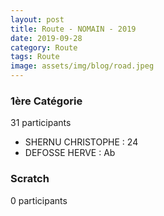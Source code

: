 ```yaml
---
layout: post
title: Route - NOMAIN - 2019
date: 2019-09-28
category: Route
tags: Route
image: assets/img/blog/road.jpeg
---
```


### 1ère Catégorie
31 participants
- SHERNU CHRISTOPHE : 24
- DEFOSSE HERVE : Ab

### Scratch
0 participants
